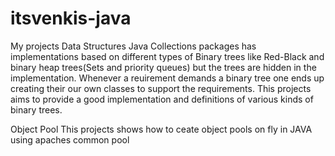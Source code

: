 itsvenkis-java
==============

My projects
Data Structures
Java Collections packages has implementations based on different types of Binary trees like Red-Black and binary heap
trees(Sets and priority queues) but the trees are hidden in the implementation. Whenever a reuirement demands a binary tree
one ends up creating their our own classes to support the requirements. This projects aims to provide a good implementation and 
definitions of various kinds of binary trees.

Object Pool
This projects shows how to ceate object pools on fly in JAVA using apaches common pool
